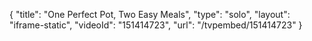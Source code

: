 {
    "title": "One Perfect Pot, Two Easy Meals",
    "type": "solo",
    "layout": "iframe-static",
    "videoId": "151414723",
    "url": "\/tvpembed\/151414723"
}